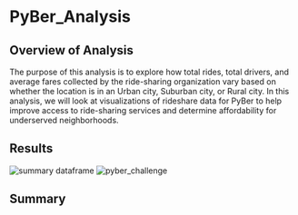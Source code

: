 # PyBer_Analysis
## Overview of Analysis
The purpose of this analysis is to explore how total rides, total drivers, and average fares collected by the ride-sharing organization vary based on whether the location is in an Urban city, Suburban city, or Rural city. In this analysis, we will look at visualizations of rideshare data for PyBer to help improve access to ride-sharing services and determine affordability for underserved neighborhoods.

## Results
![summary dataframe](https://user-images.githubusercontent.com/73972332/102665222-4a466200-4139-11eb-9cc0-5aa90888042f.png)
![pyber_challenge](https://user-images.githubusercontent.com/73972332/102665256-5d593200-4139-11eb-9c23-d3e0c7a4acce.png)

## Summary
